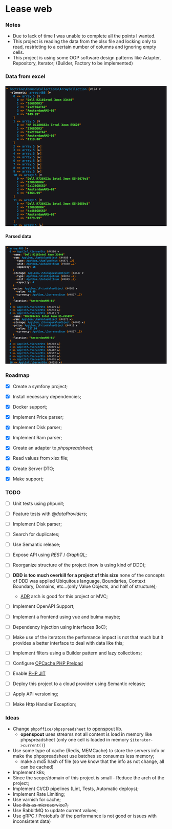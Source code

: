 # Lease web


### Notes

- Due to lack of time I was unable to complete all the points I wanted.
- This project is reading the data from the xlsx file and locking only to read, restricting to a certain number of columns and ignoring empty cells.
- This project is using some OOP software design patterns like Adapter, Repository, Iterator; (Builder, Factory to be implemented)

### Data from excel
![Data from excel](docs/img.png)


#### Parsed data
![Parsed data](docs/img_1.png)

### Roadmap

- [x] Create a symfony project;
- [x] Install necessary dependencies;
- [x] Docker support;
- [x] Implement Price parser;
- [x] Implement Disk parser;
- [x] Implement Ram parser;
- [x] Create an adapter to _phpspreadsheet_;
- [x] Read values from xlsx file;
- [x] Create Server DTO;
- [x] Make support;


### TODO

- [ ] Unit tests using phpunit;
- [ ] Feature tests with @_dataProviders_;
- [ ] Implement Disk parser;
- [ ] Search for duplicates;
- [ ] Use Semantic release;
- [ ] Expose API using _REST_ / _GraphQL_;
- [ ] Reorganize structure of the project (now is using kind of DDD);
- [ ] **DDD is too much overkill for a project of this size** none of the concepts of DDD was applied Ubiquitous language, Boundaries, Context Boundary, Domains, etc...(only Value Objects, and half of structure);
  - [ADR](https://en.wikipedia.org/wiki/Action%E2%80%93domain%E2%80%93responder) arch is good for this project or MVC;
- [ ] Implement OpenAPI Support;
- [ ] Implement a frontend using vue and bulma maybe;
- [ ] Dependency injection using interfaces (IoC);
- [ ] Make use of the iterators the perfomance impact is not that much but it provides a better interface to deal with data like this;
- [ ] Implement filters using a Builder pattern and lazy collections;
- [ ] Configure [OPCache PHP Preload](https://www.php.net/manual/en/opcache.preloading.php)
- [ ] Enable [PHP JIT](https://php.watch/versions/8.0/JIT)
- [ ] Deploy this project to a cloud provider using Semantic release;
- [ ] Apply API versioning;
- [ ] Make Http Handler Exception; 


### Ideas

- Change `phpoffice/phpspreadsheet` to [openspout](https://github.com/openspout/openspout) lib.
  - **openspout** uses streams not all content is load in memory like phpspreadsheet (only one cell is loaded in memory `$iterator->current()`)
- Use some type of cache (Redis, MEMCache) to store the servers info or make the phpspreadsheet use batches so consumes less memory;
  - make a md5 hash of file (so we know that the info as not change, all can be cached)
- Implement k8s;
- Since the scope/domain of this project is small - Reduce the arch of the project;
- Implement CI/CD pipelines (Lint, Tests, Automatic deploys);
- Implement Rate Limiting;
- Use varnish for cache;
- ~~Use this as microservice?;~~
- Use RabbitMQ to update current values;
- Use gRPC / Protobufs (if the performance is not good or issues with inconsistent data)

